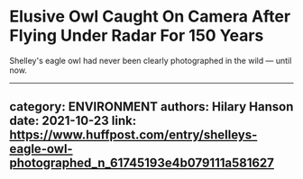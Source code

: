 # Elusive Owl Caught On Camera After Flying Under Radar For 150 Years

Shelley's eagle owl had never been clearly photographed in the wild — until now.

---
category: ENVIRONMENT
authors: Hilary Hanson
date: 2021-10-23
link: https://www.huffpost.com/entry/shelleys-eagle-owl-photographed_n_61745193e4b079111a581627
---
